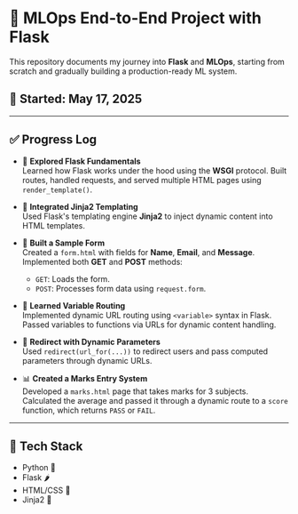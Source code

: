 # 🚀 MLOps End-to-End Project with Flask

This repository documents my journey into **Flask** and **MLOps**, starting from scratch and gradually building a production-ready ML system.

## 📅 Started: May 17, 2025

---

## ✅ Progress Log

- 📌 **Explored Flask Fundamentals**  
  Learned how Flask works under the hood using the **WSGI** protocol. Built routes, handled requests, and served multiple HTML pages using `render_template()`.

- 🧩 **Integrated Jinja2 Templating**  
  Used Flask's templating engine **Jinja2** to inject dynamic content into HTML templates.

- 📝 **Built a Sample Form**  
  Created a `form.html` with fields for **Name**, **Email**, and **Message**.  
  Implemented both **GET** and **POST** methods:
  - `GET`: Loads the form.
  - `POST`: Processes form data using `request.form`.

- 🔗 **Learned Variable Routing**  
  Implemented dynamic URL routing using `<variable>` syntax in Flask.  
  Passed variables to functions via URLs for dynamic content handling.

- 🔄 **Redirect with Dynamic Parameters**  
  Used `redirect(url_for(...))` to redirect users and pass computed parameters through dynamic URLs.

- 📊 **Created a Marks Entry System**  
  Developed a `marks.html` page that takes marks for 3 subjects.  
  Calculated the average and passed it through a dynamic route to a `score` function, which returns `PASS` or `FAIL`.

---

## 🔧 Tech Stack

- Python 🐍  
- Flask 🌶️  
- HTML/CSS 🎨  
- Jinja2 🧩  

